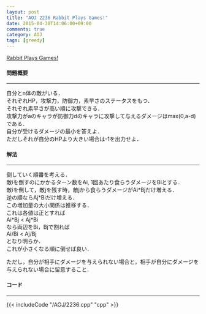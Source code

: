 ```yaml
---
layout: post
title: "AOJ 2236 Rabbit Plays Games!"
date: 2015-04-30T14:06:00+09:00
comments: true
category: AOJ
tags: [greedy]
---
```


[Rabbit Plays Games!](http://judge.u-aizu.ac.jp/onlinejudge/description.jsp?id=2236)

#### 問題概要

****

自分とn体の敵がいる．  
それぞれHP，攻撃力，防御力，素早さのステータスをもつ．  
それぞれ素早さが高い順に攻撃できる．  
攻撃力がaのキャラが防御力dのキャラに攻撃して与えるダメージはmax(0,a-d)である．  
自分が受けるダメージの最小を答えよ．  
ただしそれが自分のHPより大きい場合は-1を出力せよ．

#### 解法

****

倒していく順番を考える．  
敵iを倒すのにかかるターン数をAi, 1回あたり食らうダメージをBiとする．  
敵iを倒して，敵jを残す時，敵jから食らうダメージがAi\*Bjだけ増える．  
逆の順ならAj\*Biだけ増える．  
この増加量の大小関係は推移する．  
これは各値は正とすれば  
Ai\*Bj < Aj\*Bi  
なら両辺をBi，Bjで割れば  
Ai/Bi < Aj/Bj  
となり明らか．  
これが小さくなる順に倒せば良い．  
  
ただし，自分が相手にダメージを与えられない場合と，相手が自分にダメージを与えられない場合に留意すること．

#### コード

****

{{< includeCode "/AOJ/2236.cpp" "cpp" >}}
